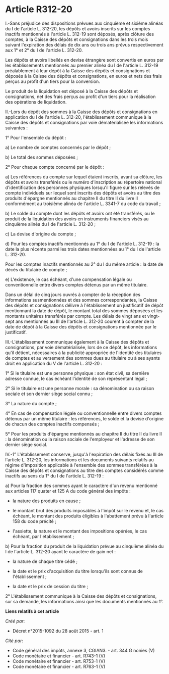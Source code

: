 # Article R312-20

I.-Sans préjudice des dispositions prévues aux cinquième et sixième alinéas du I de l'article L. 312-20, les dépôts et avoirs
inscrits sur les comptes inactifs mentionnés à l'article L. 312-19 sont déposés, après clôture des comptes, à la Caisse des
dépôts et consignations dans les trois mois suivant l'expiration des délais de dix ans ou trois ans prévus respectivement aux
1° et 2° du I de l'article L. 312-20. 

Les dépôts et avoirs libellés en devise étrangère sont convertis en euros par les établissements mentionnés au premier alinéa
du I de l'article L. 312-19 préalablement à leur dépôt à la Caisse des dépôts et consignations et déposés à la Caisse des
dépôts et consignations, en euros et nets des frais perçus au profit d'un tiers pour la conversion. 

Le produit de la liquidation est déposé à la Caisse des dépôts et consignations, net des frais perçus au profit d'un tiers
pour la réalisation des opérations de liquidation. 

II.-Lors du dépôt des sommes à la Caisse des dépôts et consignations en application du I de l'article L. 312-20,
l'établissement communique à la Caisse des dépôts et consignations par voie dématérialisée les informations suivantes : 

1° Pour l'ensemble du dépôt : 

a) Le nombre de comptes concernés par le dépôt ; 

b) Le total des sommes déposées ; 

2° Pour chaque compte concerné par le dépôt : 

a) Les références du compte sur lequel étaient inscrits, avant sa clôture, les dépôts et avoirs transférés ou le numéro
d'inscription au répertoire national d'identification des personnes physiques lorsqu'il figure sur les relevés de compte
individuels sur lequel sont inscrits des dépôts et avoirs au titre des produits d'épargne mentionnés au chapitre II du titre
II du livre II conformément au troisième alinéa de l'article L. 3341-7 du code du travail ; 

b) Le solde du compte dont les dépôts et avoirs ont été transférés, ou le produit de la liquidation des avoirs en instruments
financiers visés au cinquième alinéa du I de l'article L. 312-20 ; 

c) La devise d'origine du compte ; 

d) Pour les comptes inactifs mentionnés au 1° du I de l'article L. 312-19 : la date la plus récente parmi les trois dates
mentionnées au 1° du I de l'article L. 312-20. 

Pour les comptes inactifs mentionnés au 2° du I du même article : la date de décès du titulaire de compte ; 

e) L'existence, le cas échéant, d'une compensation légale ou conventionnelle entre divers comptes détenus par un même
titulaire. 

Dans un délai de cinq jours ouvrés à compter de la réception des informations susmentionnées et des sommes correspondantes,
la Caisse des dépôts et consignations délivre à l'établissement un justificatif de dépôt mentionnant la date de dépôt, le
montant total des sommes déposées et les montants unitaires transférés par compte. Les délais de vingt ans et vingt-sept ans
mentionnés au III de l'article L. 312-20 courent à compter de la date de dépôt à la Caisse des dépôts et consignations
mentionnée par le justificatif. 

III.-L'établissement communique également à la Caisse des dépôts et consignations, par voie dématérialisée, lors de ce dépôt,
les informations qu'il détient, nécessaires à la publicité appropriée de l'identité des titulaires de comptes et au versement
des sommes dues au titulaire ou à ses ayants droit en application du V de l'article L. 312-20 : 

1° Si le titulaire est une personne physique : son état civil, sa dernière adresse connue, le cas échéant l'identité de son
représentant légal ; 

2° Si le titulaire est une personne morale : sa dénomination ou sa raison sociale et son dernier siège social connu ; 

3° La nature du compte ; 

4° En cas de compensation légale ou conventionnelle entre divers comptes détenus par un même titulaire : les références, le
solde et la devise d'origine de chacun des comptes inactifs compensés ; 

5° Pour les produits d'épargne mentionnés au chapitre II du titre II du livre II : la dénomination ou la raison sociale de
l'employeur et l'adresse de son dernier siège social. 

IV.-1° L'établissement conserve, jusqu'à l'expiration des délais fixés au III de l'article L. 312-20, les informations et les
documents suivants relatifs au régime d'imposition applicable à l'ensemble des sommes transférées à la Caisse des dépôts et
consignations au titre des comptes considérés comme inactifs au sens du 1° du I de l'article L. 312-19 : 

a) Pour la fraction des sommes ayant le caractère d'un revenu mentionné aux articles 117 quater et 125 A du code général des
impôts : 

- la nature des produits en cause ; 

- le montant brut des produits imposables à l'impôt sur le revenu et, le cas échéant, le montant des produits éligibles à
l'abattement prévu à l'article 158 du code précité ; 

- l'assiette, la nature et le montant des impositions opérées, le cas échéant, par l'établissement ; 

b) Pour la fraction du produit de la liquidation prévue au cinquième alinéa du I de l'article L. 312-20 ayant le caractère de
gain net : 

- la nature de chaque titre cédé ; 

- la date et le prix d'acquisition du titre lorsqu'ils sont connus de l'établissement ; 

- la date et le prix de cession du titre ; 

2° L'établissement communique à la Caisse des dépôts et consignations, sur sa demande, les informations ainsi que les
documents mentionnés au 1°.

**Liens relatifs à cet article**

_Créé par_:

  - Décret n°2015-1092 du 28 août 2015 - art. 1

_Cité par_:

  - Code général des impôts, annexe 3, CGIAN3. - art. 344 G nonies (V)
  - Code monétaire et financier - art. R743-1 (V)
  - Code monétaire et financier - art. R753-1 (V)
  - Code monétaire et financier - art. R763-1 (V)
